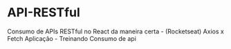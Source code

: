 # API-RESTful
Consumo de APIs RESTful no React da maneira certa - (Rocketseat)
Axios x Fetch
Aplicação - Treinando Consumo de api

